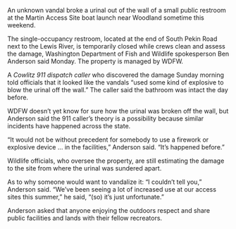 An unknown vandal broke a urinal out of the wall of a small public restroom at the Martin Access Site boat launch near Woodland sometime this weekend.

The single-occupancy restroom, located at the end of South Pekin Road next to the Lewis River, is temporarily closed while crews clean and assess the damage, Washington Department of Fish and Wildlife spokesperson Ben Anderson said Monday. The property is managed by WDFW.

A *Cowlitz 911 dispatch caller* who discovered the damage Sunday morning told officials that it looked like the vandals “used some kind of explosive to blow the urinal off the wall.” The caller said the bathroom was intact the day before.

WDFW doesn’t yet know for sure how the urinal was broken off the wall, but Anderson said the 911 caller’s theory is a possibility because similar incidents have happened across the state.

“It would not be without precedent for somebody to use a firework or explosive device … in the facilities,” Anderson said. “It’s happened before.”

Wildlife officials, who oversee the property, are still estimating the damage to the site from where the urinal was sundered apart.

As to why someone would want to vandalize it: “I couldn’t tell you,” Anderson said. “We’ve been seeing a lot of increased use at our access sites this summer,” he said, “(so) it’s just unfortunate.”

Anderson asked that anyone enjoying the outdoors respect and share public facilities and lands with their fellow recreators.
